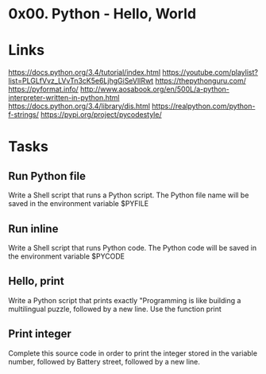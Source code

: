 # 0x00. Python - Hello, World

# Links
https://docs.python.org/3.4/tutorial/index.html
https://youtube.com/playlist?list=PLGLfVvz_LVvTn3cK5e6LjhgGiSeVlIRwt
https://thepythonguru.com/
https://pyformat.info/
http://www.aosabook.org/en/500L/a-python-interpreter-written-in-python.html
https://docs.python.org/3.4/library/dis.html
https://realpython.com/python-f-strings/
https://pypi.org/project/pycodestyle/

# Tasks
## Run Python file
Write a Shell script that runs a Python script.
The Python file name will be saved in the environment variable $PYFILE

## Run inline
Write a Shell script that runs Python code.
The Python code will be saved in the environment variable $PYCODE

## Hello, print
Write a Python script that prints exactly "Programming is like building a multilingual puzzle, followed by a new line.
Use the function print

## Print integer
Complete this source code in order to print the integer stored in the variable number, followed by Battery street, followed by a new line.
